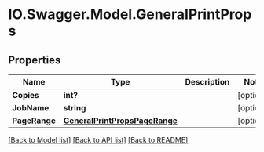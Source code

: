 # IO.Swagger.Model.GeneralPrintProps
## Properties

Name | Type | Description | Notes
------------ | ------------- | ------------- | -------------
**Copies** | **int?** |  | [optional] 
**JobName** | **string** |  | [optional] 
**PageRange** | [**GeneralPrintPropsPageRange**](GeneralPrintPropsPageRange.md) |  | [optional] 

[[Back to Model list]](../README.md#documentation-for-models) [[Back to API list]](../README.md#documentation-for-api-endpoints) [[Back to README]](../README.md)

